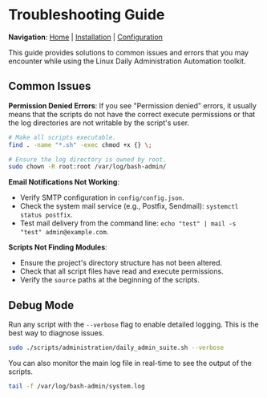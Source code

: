 # Troubleshooting Guide

**Navigation**: [Home](../README.md) | [Installation](installation.md) | [Configuration](configuration.md)

This guide provides solutions to common issues and errors that you may encounter while using the Linux Daily Administration Automation toolkit.

## Common Issues

**Permission Denied Errors**:
If you see "Permission denied" errors, it usually means that the scripts do not have the correct execute permissions or that the log directories are not writable by the script's user.

```bash
# Make all scripts executable.
find . -name "*.sh" -exec chmod +x {} \;

# Ensure the log directory is owned by root.
sudo chown -R root:root /var/log/bash-admin/
```

**Email Notifications Not Working**:
-   Verify SMTP configuration in `config/config.json`.
-   Check the system mail service (e.g., Postfix, Sendmail): `systemctl status postfix`.
-   Test mail delivery from the command line: `echo "test" | mail -s "test" admin@example.com`.

**Scripts Not Finding Modules**:
-   Ensure the project's directory structure has not been altered.
-   Check that all script files have read and execute permissions.
-   Verify the `source` paths at the beginning of the scripts.

## Debug Mode

Run any script with the `--verbose` flag to enable detailed logging. This is the best way to diagnose issues.

```bash
sudo ./scripts/administration/daily_admin_suite.sh --verbose
```

You can also monitor the main log file in real-time to see the output of the scripts.

```bash
tail -f /var/log/bash-admin/system.log
